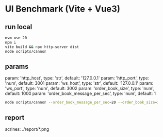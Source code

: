 # UI Benchmark (Vite + Vue3)

## run local

```bash
nvm use 20
npm i
vite build && npx http-server dist
node scripts/cannon
```

## params

param: 'http_host', type: 'str', default: '127.0.0.1'
param: 'http_port', type: 'num', default: 3001
param: 'ws_host', type: 'str', default: '127.0.0.1'
param: 'ws_port', type: 'num', default: 3002
param: 'order_book_size', type: 'num', default: 1000
param: 'order_book_message_per_sec', type: 'num', default: 1

```bash
node scripts/cannon --order_book_message_per_sec=20 --order_book_size=1200
```

## report

scrines: ./report/*.png
